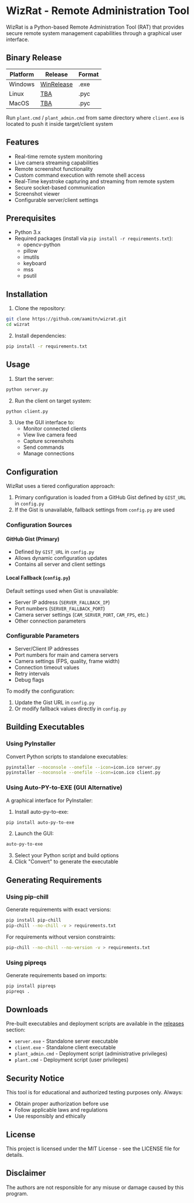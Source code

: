 # WizRat - Remote Administration Tool

WizRat is a Python-based Remote Administration Tool (RAT) that provides secure remote system management capabilities through a graphical user interface.


## Binary Release

| **Platform** | **Release**                                                         | **Format** |
|--------------|---------------------------------------------------------------------|------------|
| Windows      | [WinRelease](https://github.com/aamitn/wizrat/releases/tag/0.6.0)   | .exe       |
| Linux        | [TBA](#)                                                            | .pyc       |
| MacOS        | [TBA](#)                                                            | .pyc       |


Run `plant.cmd` / `plant_admin.cmd` from same directory where `client.exe` is located to push it inside target/client system

## Features

- Real-time remote system monitoring
- Live camera streaming capabilities 
- Remote screenshot functionality
- Custom command execution with remote shell access
- Real-Time keystroke capturing and streaming from remote system
- Secure socket-based communication
- Screenshot viewer
- Configurable server/client settings

## Prerequisites

- Python 3.x
- Required packages (install via `pip install -r requirements.txt`):
  - opencv-python
  - pillow 
  - imutils
  - keyboard
  - mss
  - psutil

## Installation

1. Clone the repository:
```sh
git clone https://github.com/aamitn/wizrat.git
cd wizrat
```

2. Install dependencies:
```sh
pip install -r requirements.txt
```

## Usage

1. Start the server:
```sh
python server.py
```

2. Run the client on target system:
```sh
python client.py
```

3. Use the GUI interface to:
   - Monitor connected clients
   - View live camera feed
   - Capture screenshots
   - Send commands
   - Manage connections

## Configuration

WizRat uses a tiered configuration approach:

1. Primary configuration is loaded from a GitHub Gist defined by `GIST_URL` in `config.py`
2. If the Gist is unavailable, fallback settings from `config.py` are used

### Configuration Sources

#### GitHub Gist (Primary)
- Defined by `GIST_URL` in `config.py`
- Allows dynamic configuration updates
- Contains all server and client settings

#### Local Fallback (`config.py`)
Default settings used when Gist is unavailable:
- Server IP address (`SERVER_FALLBACK_IP`)
- Port numbers (`SERVER_FALLBACK_PORT`)
- Camera server settings (`CAM_SERVER_PORT`, `CAM_FPS`, etc.)
- Other connection parameters

### Configurable Parameters

- Server/Client IP addresses
- Port numbers for main and camera servers
- Camera settings (FPS, quality, frame width)
- Connection timeout values
- Retry intervals
- Debug flags

To modify the configuration:
1. Update the Gist URL in `config.py`
2. Or modify fallback values directly in `config.py`


## Building Executables

### Using PyInstaller
Convert Python scripts to standalone executables:
```sh
pyinstaller --noconsole --onefile --icon=icon.ico server.py
pyinstaller --noconsole --onefile --icon=icon.ico client.py
```

### Using Auto-PY-to-EXE (GUI Alternative)
A graphical interface for PyInstaller:
1. Install auto-py-to-exe:
```sh
pip install auto-py-to-exe
```
2. Launch the GUI:
```sh
auto-py-to-exe
```
3. Select your Python script and build options
4. Click "Convert" to generate the executable

## Generating Requirements

### Using pip-chill
Generate requirements with exact versions:
```sh
pip install pip-chill
pip-chill --no-chill -v > requirements.txt
```

For requirements without version constraints:
```sh
pip-chill --no-chill --no-version -v > requirements.txt
```

### Using pipreqs
Generate requirements based on imports:
```sh
pip install pipreqs
pipreqs .
```

## Downloads

Pre-built executables and deployment scripts are available in the [releases](https://github.com/yourusername/wizrat/releases) section:
- `server.exe` - Standalone server executable
- `client.exe` - Standalone client executable
- `plant_admin.cmd` - Deployment script (administrative privileges)
- `plant.cmd` - Deployment script (user privileges)


## Security Notice

This tool is for educational and authorized testing purposes only. Always:
- Obtain proper authorization before use
- Follow applicable laws and regulations
- Use responsibly and ethically

## License

This project is licensed under the MIT License - see the LICENSE file for details.

## Disclaimer

The authors are not responsible for any misuse or damage caused by this program.

